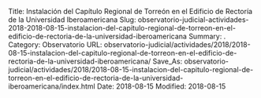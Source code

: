 Title: Instalación del Capítulo Regional de Torreón en el Edificio de Rectoría de la Universidad Iberoamericana
Slug: observatorio-judicial-actividades-2018-2018-08-15-instalacion-del-capitulo-regional-de-torreon-en-el-edificio-de-rectoria-de-la-universidad-iberoamericana
Summary: .
Category: Observatorio
URL: observatorio-judicial/actividades/2018/2018-08-15-instalacion-del-capitulo-regional-de-torreon-en-el-edificio-de-rectoria-de-la-universidad-iberoamericana/
Save_As: observatorio-judicial/actividades/2018/2018-08-15-instalacion-del-capitulo-regional-de-torreon-en-el-edificio-de-rectoria-de-la-universidad-iberoamericana/index.html
Date: 2018-08-15
Modified: 2018-08-15


 



